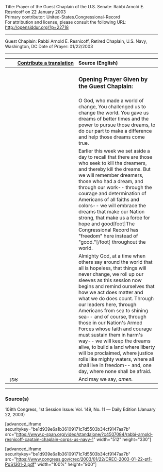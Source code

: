 <html>
<head></head>
<body>
Title: Prayer of the Guest Chaplain of the U.S. Senate: Rabbi Arnold E. Resnicoff on 22 January 2003<br />
Primary contributor: United-States.Congressional-Record<br />
For attribution and license, please consult the following URL: <a href="http://opensiddur.org/?p=22718">http://opensiddur.org/?p=22718</a>
<p />
<hr />

Guest Chaplain: Rabbi Arnold E. Resnicoff, Retired Chaplain, U.S. Navy, Washington, DC
Date of Prayer: 01/22/2003

<hr />

<table style="margin-left: auto;margin-right: auto;" class="draggable">
<thead><tr><th id="x" style="text-align: right;"><a href="/contributing/upload/">Contribute a translation</a></th><th style="text-align: left;">Source (English)</th></tr></thead>
<tbody>
<tr><td style="vertical-align:top;" width="46%">
<div class="liturgy"><span lang="he">

</span></div></td>
 
<td style="vertical-align:top;" width="53%">
<div class="english">
<h3>Opening Prayer Given by the Guest Chaplain:</h3>
</div></td></tr>


<tr><td style="vertical-align:top;" width="46%">
<div class="liturgy"><span lang="he">

</span></div></td>
 
<td style="vertical-align:top;" width="53%">
<div class="english">
O God, who made a world of change, 
You challenged us to change the world. 
You gave us dreams of better times 
and the power to pursue those dreams, 
to do our part to make a difference 
and help those dreams come true.
</div></td></tr>


<tr><td style="vertical-align:top;" width="46%">
<div class="liturgy"><span lang="he">

</span></div></td>
 
<td style="vertical-align:top;" width="53%">
<div class="english">
Earlier this week we set aside a day 
to recall that there are those who seek to kill the dreamers, 
and thereby kill the dreams. 
But we will remember dreamers, those who had a dream, 
and through our work--
through the courage and determination of Americans of all faiths and colors--
we will embrace the dreams that make our Nation strong, 
that make us a force for hope and good[foot]The Congressional Record has "freedom" here instead of "good."[/foot] throughout the world.
</div></td></tr>


<tr><td style="vertical-align:top;" width="46%">
<div class="liturgy"><span lang="he">

</span></div></td>
 
<td style="vertical-align:top;" width="53%">
<div class="english">
Almighty God, 
at a time when others say around the world that all is hopeless, 
that things will never change, 
we roll up our sleeves as this session now begins 
and remind ourselves 
that how we act does matter and what we do does count. 
Through our leaders here, 
through Americans from sea to shining sea--
and of course, 
through those in our Nation's Armed Forces 
whose faith and courage must sustain them in harm's way--
we will keep the dreams alive, 
to build a land where liberty will be proclaimed, 
where justice rolls like mighty waters, 
where all shall live in freedom--
and, one day, 
where none shall be afraid. 
</div></td></tr>


<tr><td style="vertical-align:top;" width="46%">
<div class="liturgy"><span lang="he">
&nbsp;
אָמֵן׃
</span></div></td>
 
<td style="vertical-align:top;" width="53%">
<div class="english">
And may we say, 
<em>amen.</em>
</div></td></tr>
</tbody></table>

<hr />

<h3>Source(s)</h3>

108th Congress, 1st Session
Issue: Vol. 149, No. 11 — Daily Edition (January 22, 2003)

[advanced_iframe securitykey="be1d939e6a1b36109171c7d5503b34cf9147aa7b" src="https://www.c-span.org/video/standalone/?c4507084/rabbi-arnold-resnicoff-captain-chaplain-corps-us-navy-1" width="512" height="330"]

[advanced_iframe securitykey="be1d939e6a1b36109171c7d5503b34cf9147aa7b" src="https://www.congress.gov/crec/2003/01/22/CREC-2003-01-22-pt1-PgS1301-2.pdf" width="100%" height="900"]
</body>
</html>